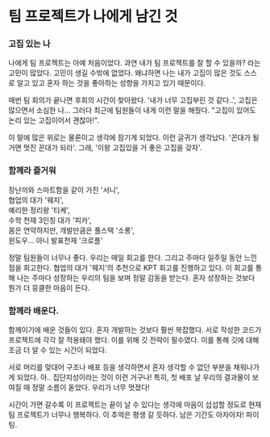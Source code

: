 # 팀 프로젝트가 나에게 남긴 것

### 고집 있는 나

나에게 팀 프로젝트는 아예 처음이었다. 과연 내가 팀 프로젝트를 잘 할 수 있을까? 라는 고민이 많았다. 고민이 생길 수밖에 없었다. 왜냐하면 나는 내가 고집이 많은 것도 스스로 알고 있고 혼자 하는 것을 좋아하는 성향을 가지고 있기 때문이다.

매번 팀 회의가 끝나면 후회의 시간이 찾아왔다. '내가 너무 고집부린 것 같다..', 고집은 많으면서 소심한 나... 그러다 최근에 팀원들이 내게 이런 말을 해줬다. "고집이 있어도 논리 있는 고집이어서 괜찮아!".

이 말에 많은 위로는 물론이고 생각에 잠기게 되었다. 이런 글귀가 생각났다. '꼰대가 될 거면 멋진 꼰대가 되라'. 그래, '이왕 고집있을 거 좋은 고집을 갖자'.

### 함께라 즐거워

장난끼와 스마트함을 같이 가진 '서니', <br>
협업의 대가 '웨지', <br>
예리한 정리왕 '티케', <br>
수학 천재 3인칭 대가 '피카', <br>
몸은 연약하지만, 개발만큼은 풀스택 '소롱', <br>
윈도우... 아니 발표천재 '크로플' <br>

정말 팀원들이 너무나 좋다. 우리는 매일 회고를 한다. 그리고 주마다 일주일 동안 느낀 점을 회고한다. 협업의 대가 '웨지'의 추천으로 KPT 회고를 진행하고 있다. 이 회고를 통해 나는 주마다 성장하는 우리의 팀을 보며 정말 감동을 받는다. 혼자 성장하는 것보다 뭔가 더 뭉클한 마음이 든다.

### 함께라 배운다.

함께이기에 배운 것들이 있다. 혼자 개발하는 것보다 훨씬 복잡했다. 서로 작성한 코드가 프로젝트에 각각 잘 적용돼야 했다. 이를 위해 깃 전략이 필수였다. 이를 통해 깃에 대해 조금 더 알 수 있는 시간이 되었다.

서로 머리를 맞대어 구조나 배포 등을 생각하면서 혼자 생각할 수 없던 부분을 채워나가게 되었다. 아.. 집단지성이라는 것이 이런 거구나! 특히, 첫 배포 날 우리의 결과물이 보여질 때 정말 소름이 돋았다. 우리가 너무 멋졌다!

시간이 가면 갈수록 이 프로젝트는 끝이 날 수 있다는 생각에 마음이 섭섭할 정도로 현재 팀 프로젝트가 너무나 행복하다. 이 추억은 평생 갈 듯하다. 남은 기간도 아자아자! 파이팅.

